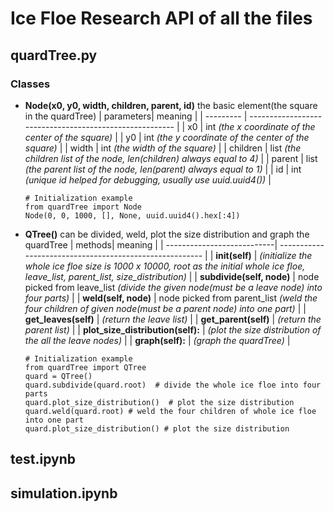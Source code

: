 # Ice Floe Research API of all the files
## quardTree.py
### Classes
* **Node(x0, y0, width, children, parent, id)**
    the basic element(the square in the quardTree)
    | parameters| meaning |
    | --------- | ------------------------------------------------------- |
    |     x0    | int *(the x coordinate of the center of the square)*    |
    |     y0    | int *(the y coordinate of the center of the square)*    |
    |   width   | int *(the width of the square)*    |
    | children  | list *(the children list of the node, len(children) always equal to 4)*    |
    |  parent   | list *(the parent list of the node, len(parent) always equal to 1)*   |
    |     id    | int *(unique id helped for debugging, usually use uuid.uuid4())*     |
   
    
    ```
    # Initialization example
    from quardTree import Node
    Node(0, 0, 1000, [], None, uuid.uuid4().hex[:4])
    ```
    
* **QTree()**
    can be divided, weld, plot the size distribution and graph the quardTree
    | methods| meaning |
    | ---------------------------| ------------------------------------------------------- |
    | **__init__(self)**  |  *(initialize the whole ice floe size is 1000 x 10000, root as the initial whole ice floe, leave_list, parent_list, size_distribution)*    |
    | **subdivide(self, node)**  | node picked from leave_list *(divide the given node(must be a leave node) into four parts)* |
    | **weld(self, node)**  | node picked from parent_list *(weld the four children of given node(must be a parent node) into one part)* |
    | **get_leaves(self)**  | *(return the leave list)* |
    | **get_parent(self)**  | *(return the parent list)* |
    | **plot_size_distribution(self):**  | *(plot the size distribution of the all the leave nodes)* |
    | **graph(self):**  | *(graph the quardTree)* |
    
    ```
    # Initialization example
    from quardTree import QTree
    quard = QTree()
    quard.subdivide(quard.root)  # divide the whole ice floe into four parts
    quard.plot_size_distribution()  # plot the size distribution
    quard.weld(quard.root) # weld the four children of whole ice floe into one part
    quard.plot_size_distribution() # plot the size distribution
    ```

## test.ipynb

## simulation.ipynb
